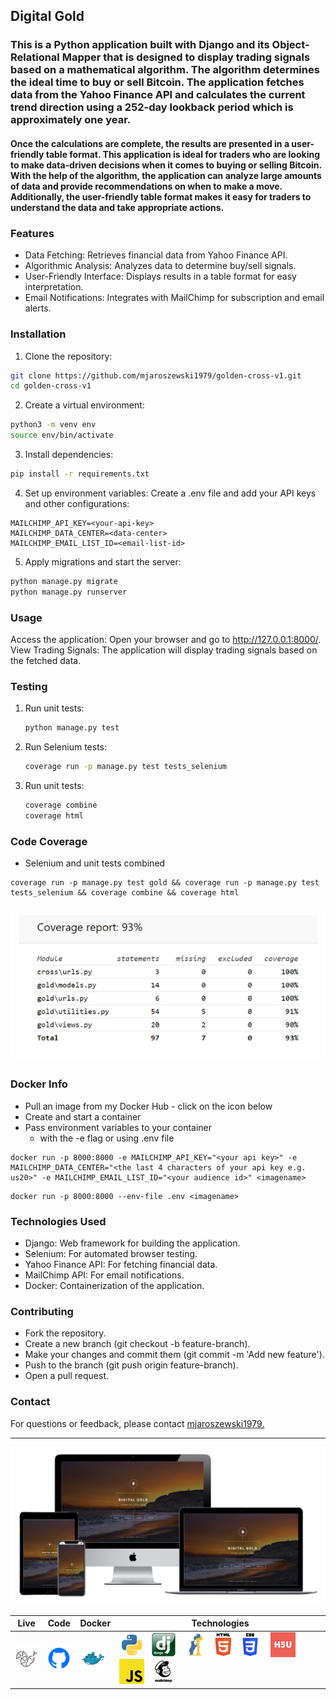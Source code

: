 ## Digital Gold

### This is a Python application built with Django and its Object-Relational Mapper that is designed to display trading signals based on a mathematical algorithm. The algorithm determines the ideal time to buy or sell Bitcoin. The application fetches data from the Yahoo Finance API and calculates the current trend direction using a 252-day lookback period which is approximately one year. 

#### Once the calculations are complete, the results are presented in a user-friendly table format. This application is ideal for traders who are looking to make data-driven decisions when it comes to buying or selling Bitcoin. With the help of the algorithm, the application can analyze large amounts of data and provide recommendations on when to make a move. Additionally, the user-friendly table format makes it easy for traders to understand the data and take appropriate actions.


### Features

* Data Fetching: Retrieves financial data from Yahoo Finance API.
* Algorithmic Analysis: Analyzes data to determine buy/sell signals.
* User-Friendly Interface: Displays results in a table format for easy interpretation.
* Email Notifications: Integrates with MailChimp for subscription and email alerts.


### Installation

1. Clone the repository:
  ```bash
  git clone https://github.com/mjaroszewski1979/golden-cross-v1.git
  cd golden-cross-v1
  ```
2. Create a virtual environment:
  ```bash
  python3 -m venv env
  source env/bin/activate
  ```
3. Install dependencies:
  ```bash
  pip install -r requirements.txt
  ```
4. Set up environment variables:
   Create a .env file and add your API keys and other configurations:
  ```
  MAILCHIMP_API_KEY=<your-api-key>
  MAILCHIMP_DATA_CENTER=<data-center>
  MAILCHIMP_EMAIL_LIST_ID=<email-list-id>
  ```
5. Apply migrations and start the server:
  ```bash
  python manage.py migrate
  python manage.py runserver
  ```

### Usage
Access the application: Open your browser and go to http://127.0.0.1:8000/.
View Trading Signals: The application will display trading signals based on the fetched data.

### Testing

1. Run unit tests:
   ```bash
   python manage.py test
   ```
2. Run Selenium tests:
   ```bash
   coverage run -p manage.py test tests_selenium
   ```
3. Run unit tests:
   ```bash
   coverage combine
   coverage html
   ```

### Code Coverage
* Selenium and unit tests combined

```
coverage run -p manage.py test gold && coverage run -p manage.py test tests_selenium && coverage combine && coverage html

```

<img src="https://github.com/mjaroszewski1979/golden-cross-v1/blob/main/cov_report.png">


### Docker Info
* Pull an image from my Docker Hub - click on the icon below
* Create and start a container 
* Pass environment variables to your container
  * with the -e flag or using .env file

```
docker run -p 8000:8000 -e MAILCHIMP_API_KEY="<your api key>" -e MAILCHIMP_DATA_CENTER="<the last 4 characters of your api key e.g. us20>" -e MAILCHIMP_EMAIL_LIST_ID="<your audience id>" <imagename>

```
```
docker run -p 8000:8000 --env-file .env <imagename>

```

### Technologies Used
* Django: Web framework for building the application.
* Selenium: For automated browser testing.
* Yahoo Finance API: For fetching financial data.
* MailChimp API: For email notifications.
* Docker: Containerization of the application.

### Contributing
* Fork the repository.
* Create a new branch (git checkout -b feature-branch).
* Make your changes and commit them (git commit -m 'Add new feature').
* Push to the branch (git push origin feature-branch).
* Open a pull request.

### Contact
For questions or feedback, please contact [mjaroszewski1979.](https://github.com/mjaroszewski1979)

-------------------------------------------


![caption](https://github.com/mjaroszewski1979/golden-cross-v1/blob/main/dg_mockup.png)
  
  Live | Code | Docker | Technologies
  ---- | ---- | ------ | ------------
  [<img src="https://github.com/mjaroszewski1979/mjaroszewski1979/blob/main/pyan1.png">](http://taurustrading.pythonanywhere.com/) | [<img src="https://github.com/mjaroszewski1979/mjaroszewski1979/blob/main/github_g.png">](https://github.com/mjaroszewski1979/golden-cross-v1) | [<img src="https://github.com/mjaroszewski1979/mjaroszewski1979/blob/main/docker_g.png">](https://hub.docker.com/r/maciej1245/digital-gold) | <img src="https://github.com/mjaroszewski1979/mjaroszewski1979/blob/main/python_g.png"> &nbsp; <img src="https://github.com/mjaroszewski1979/mjaroszewski1979/blob/main/django_g.png"> &nbsp; <img src="https://github.com/mjaroszewski1979/mjaroszewski1979/blob/main/pandas.png"> <img src="https://github.com/mjaroszewski1979/mjaroszewski1979/blob/main/html_g.png"> <img src="https://github.com/mjaroszewski1979/mjaroszewski1979/blob/main/css_g.png"> &nbsp; <img src="https://github.com/mjaroszewski1979/mjaroszewski1979/blob/main/htmlup.png"> &nbsp; &nbsp; <img src="https://github.com/mjaroszewski1979/mjaroszewski1979/blob/main/js1.png"> &nbsp; <img src="https://github.com/mjaroszewski1979/mjaroszewski1979/blob/main/chimp.png"> 
